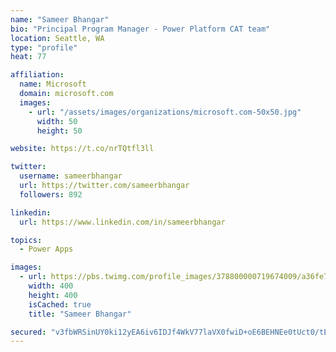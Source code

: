 ```yaml
---
name: "Sameer Bhangar"
bio: "Principal Program Manager - Power Platform CAT team"
location: Seattle, WA
type: "profile"
heat: 77

affiliation:
  name: Microsoft
  domain: microsoft.com
  images:
    - url: "/assets/images/organizations/microsoft.com-50x50.jpg"
      width: 50
      height: 50

website: https://t.co/nrTQtfl3ll

twitter:
  username: sameerbhangar
  url: https://twitter.com/sameerbhangar
  followers: 892

linkedin:
  url: https://www.linkedin.com/in/sameerbhangar

topics:
  - Power Apps

images:
  - url: https://pbs.twimg.com/profile_images/378800000719674009/a36fe7ddfab1778b76e5793772e43798_400x400.jpeg
    width: 400
    height: 400
    isCached: true
    title: "Sameer Bhangar"

secured: "v3fbWRSinUY0ki12yEA6iv6IDJf4WkV77laVX0fwiD+oE6BEHNEe0tUct0/tEzuAh3Z7jgLCny93Rb5mHZMXDEpscIk56abeg+LTNRpN5NW+Xk19W4w89tFWaY9rEsYzB0IuiGIOu534citmkAA6VsQoWsED5jWRRS70w2UGlHAnDqPc9OWqS35H0ZviAzkOiSAGnEkHTPUmBDsAZIZo1Xl9TF/qL16JIwN8tLbIWHhMOV71p2H6UxHwwo8OpQoXDcCuu7uLDS/20TSIjnv+moZChJZYeLjw2421Sx5fr/yRl3BwyZEsng8g2y5LrM5Vx8WKMgFTBT5KTdbhpnZuOpXDwvba0PoUg3x5O/tSiKJL/+NPkbZBb9dOBN2iAFNkrd1fIX6ABclozoaX9VttDg==;849tlHug8XhsIa0Q0xcHlg=="
---
```


